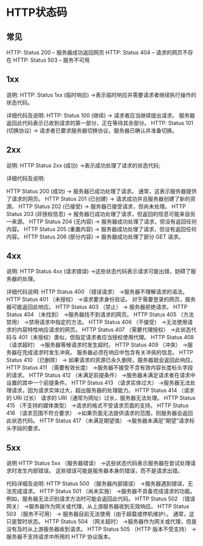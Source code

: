 # HTTP状态码

## 常见

HTTP: Status 200 – 服务器成功返回网页
HTTP: Status 404 – 请求的网页不存在
HTTP: Status 503 – 服务不可用

## 1xx

说明:
HTTP: Status 1xx  (临时响应)
->表示临时响应并需要请求者继续执行操作的状态代码。

详细代码及说明:
HTTP: Status 100 (继续)
-> 请求者应当继续提出请求。 服务器返回此代码表示已收到请求的第一部分，正在等待其余部分。
HTTP: Status 101 (切换协议)
-> 请求者已要求服务器切换协议，服务器已确认并准备切换。

## 2xx

说明:
HTTP Status 2xx  (成功)
->表示成功处理了请求的状态代码;

详细代码及说明:

HTTP Status 200 (成功)
-> 服务器已成功处理了请求。 通常，这表示服务器提供了请求的网页。
HTTP Status 201 (已创建)
-> 请求成功并且服务器创建了新的资源。
HTTP Status 202 (已接受)
-> 服务器已接受请求，但尚未处理。
HTTP Status 203 (非授权信息)
-> 服务器已成功处理了请求，但返回的信息可能来自另一来源。
HTTP Status 204 (无内容)
-> 服务器成功处理了请求，但没有返回任何内容。
HTTP Status 205 (重置内容)
-> 服务器成功处理了请求，但没有返回任何内容。
HTTP Status 206 (部分内容)
-> 服务器成功处理了部分 GET 请求。

## 4xx

说明:
HTTP Status 4xx (请求错误)
->这些状态代码表示请求可能出错，妨碍了服务器的处理。

详细代码说明:
HTTP Status 400 （错误请求） 
->服务器不理解请求的语法。
HTTP Status 401 （未授权） 
->请求要求身份验证。 对于需要登录的网页，服务器可能返回此响应。
HTTP Status 403 （禁止）
-> 服务器拒绝请求。
HTTP Status 404 （未找到） 
->服务器找不到请求的网页。
HTTP Status 405 （方法禁用） 
->禁用请求中指定的方法。
HTTP Status 406 （不接受） 
->无法使用请求的内容特性响应请求的网页。
HTTP Status 407 （需要代理授权） 
->此状态代码与 401（未授权）类似，但指定请求者应当授权使用代理。
HTTP Status 408 （请求超时） 
->服务器等候请求时发生超时。
HTTP Status 409 （冲突） 
->服务器在完成请求时发生冲突。 服务器必须在响应中包含有关冲突的信息。
HTTP Status 410 （已删除）
-> 如果请求的资源已永久删除，服务器就会返回此响应。
HTTP Status 411 （需要有效长度） 
->服务器不接受不含有效内容长度标头字段的请求。
HTTP Status 412 （未满足前提条件） 
->服务器未满足请求者在请求中设置的其中一个前提条件。
HTTP Status 413 （请求实体过大） 
->服务器无法处理请求，因为请求实体过大，超出服务器的处理能力。
HTTP Status 414 （请求的 URI 过长） 请求的 URI（通常为网址）过长，服务器无法处理。
HTTP Status 415 （不支持的媒体类型） 
->请求的格式不受请求页面的支持。
HTTP Status 416 （请求范围不符合要求） 
->如果页面无法提供请求的范围，则服务器会返回此状态代码。
HTTP Status 417 （未满足期望值） 
->服务器未满足”期望”请求标头字段的要求。

## 5xx

说明
HTTP Status 5xx （服务器错误）
->这些状态代码表示服务器在尝试处理请求时发生内部错误。 这些错误可能是服务器本身的错误，而不是请求出错。

代码详细及说明:
HTTP Status 500 （服务器内部错误） 
->服务器遇到错误，无法完成请求。
HTTP Status 501 （尚未实施） 
->服务器不具备完成请求的功能。 例如，服务器无法识别请求方法时可能会返回此代码。
HTTP Status 502 （错误网关） 
->服务器作为网关或代理，从上游服务器收到无效响应。
HTTP Status 503 （服务不可用）
-> 服务器目前无法使用（由于超载或停机维护）。 通常，这只是暂时状态。
HTTP Status 504 （网关超时） 
->服务器作为网关或代理，但是没有及时从上游服务器收到请求。
HTTP Status 505 （HTTP 版本不受支持）
-> 服务器不支持请求中所用的 HTTP 协议版本。
